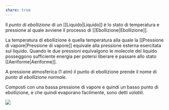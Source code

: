 ```yaml
---
share: true
---
```

Il *punto di ebollizione* di un [[Liquido|Liquido]] è lo stato di temperatura e pressione al quale avviene il processo di [[Ebollizione|Ebollizione]].

La temperatura di ebollizione è quella temperatura alla quale la [[Pressione di vapore|Pressione di vapore]] equivale alla pressione esterna esercitata sul liquido.
Quando le due pressioni equivalgono le molecole del liquido posseggono sufficiente energia per potersi liberare e passare allo stato [[Aeriforme|Aeriforme]].

A pressione atmosferica (1 atm) il punto di ebollizione prende il nome di *punto di ebollizione normale*.

Composti con una bassa pressione di vapore e quindi un basso punto di ebollizione, e che quindi evaporano facilmente, sono detti *volatili*.

![](dcad233de6ad9c1e7ef24322b0ed8e55_MD5%201.png)